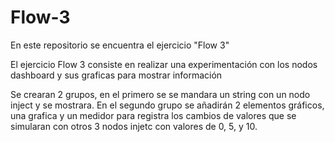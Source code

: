 # Flow-3
En este repositorio se encuentra el ejercicio "Flow 3"

El ejercicio Flow 3 consiste en realizar una experimentación con los nodos dashboard y sus graficas para mostrar información

Se crearan 2 grupos, en el primero se se mandara un string con un nodo inject y se mostrara. En el segundo grupo se añadirán 2 elementos gráficos, una grafica y un medidor para registra los cambios de valores que se simularan con otros 3 nodos injetc con valores de 0, 5, y 10.